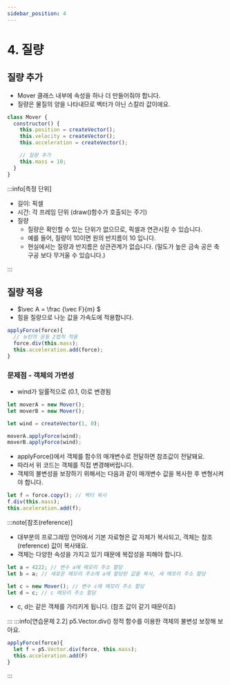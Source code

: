 ```yaml
---
sidebar_position: 4
---
```


# 4. 질량

## 질량 추가

- Mover 클래스 내부에 속성을 하나 더 만들어줘야 합니다.
- 질량은 물질의 양을 나타내므로 벡터가 아닌 스칼라 값이에요.

```js
class Mover {
  constructor() {
    this.position = createVector();
    this.velocity = createVector();
    this.acceleration = createVector();

    // 질량 추가
    this.mass = 10;
  }
}
```

:::info[측정 단위]

- 길이: 픽셀
- 시간: 각 프레임 단위 (draw()함수가 호출되는 주기)
- 질량
  - 질량은 확인할 수 있는 단위가 없으므로, 픽셀과 연관시킬 수 있습니다.
  - 예를 들어, 질량이 10이면 원의 반지름이 10 입니다.
  - 현실에서는 질량과 반지름은 상관관계가 없습니다.
    (밀도가 높은 금속 공은 축구공 보다 무거울 수 있습니다.)

:::

## 질량 적용

- $\vec A = \frac {\vec F}{m} $
- 힘을 질량으로 나눈 값을 가속도에 적용합니다.

```js
applyForce(force){
  // 뉴턴의 운동 2법칙 적용
  force.div(this.mass);
  this.acceleration.add(force);
}
```

### 문제점 - 객체의 가변성

- wind가 일률적으로 (0.1, 0)로 변경됨

```js
let moverA = new Mover();
let moverB = new Mover();

let wind = createVector(1, 0);

moverA.applyForce(wind);
moverB.applyForce(wind);
```

- applyForce()에서 객체를 함수의 매개변수로 전달하면 참조값이 전달돼요.
- 따라서 위 코드는 객체를 직접 변경해버립니다.
- 객체의 불변성을 보장하기 위해서는 다음과 같이 매개변수 값을 복사한 후 변형시켜야 합니다.

```js
let f = force.copy(); // 벡터 복사
f.div(this.mass);
this.aceleration.add(f);
```

:::note[참조(reference)]

- 대부분의 프로그래밍 언어에서 기본 자료형은 값 자체가 복사되고, 객체는 참조(reference) 값이 복사돼요.
- 객체는 다양한 속성을 가지고 있기 때문에 복잡성을 피해야 합니다.

```js
let a = 4222; // 변수 a에 메모리 주소 할당
let b = a; // 새로운 메모리 주소에 a에 할당된 값을 복사, 새 메모리 주소 할당

let c = new Mover(); // 변수 c에 메모리 주소 할당
let d = c; // c 메모리 주소 할당
```

- c, d는 같은 객체를 가리키게 됩니다. (참조 값이 같기 때문이죠)

:::
:::info[연습문제 2.2]
p5.Vector.div() 정적 함수를 이용한 객체의 불변성 보장해 보아요.

```js
applyForce(force){
  let f = p5.Vector.div(force, this.mass);
  this.acceleration.add(F)
}
```

:::
